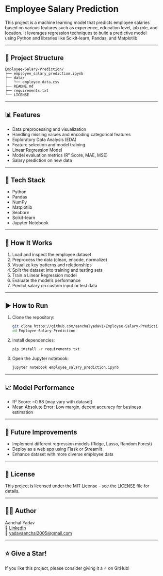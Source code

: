 
# Employee Salary Prediction

This project is a machine learning model that predicts employee salaries based on various features such as experience, education level, job role, and location. It leverages regression techniques to build a predictive model using Python and libraries like Scikit-learn, Pandas, and Matplotlib.

---

## 📁 Project Structure

```
Employee-Salary-Prediction/
├── employee_salary_prediction.ipynb
├── data/
│   └── employee_data.csv
├── README.md
├── requirements.txt
└── LICENSE
```

---

## 📊 Features

- Data preprocessing and visualization  
- Handling missing values and encoding categorical features  
- Exploratory Data Analysis (EDA)  
- Feature selection and model training  
- Linear Regression Model  
- Model evaluation metrics (R² Score, MAE, MSE)  
- Salary prediction on new data  

---

## 🧪 Tech Stack

- Python  
- Pandas  
- NumPy  
- Matplotlib  
- Seaborn  
- Scikit-learn  
- Jupyter Notebook  

---

## 🧠 How It Works

1. Load and inspect the employee dataset  
2. Preprocess the data (clean, encode, normalize)  
3. Visualize key patterns and relationships  
4. Split the dataset into training and testing sets  
5. Train a Linear Regression model  
6. Evaluate the model’s performance  
7. Predict salary on custom input or test data  

---

## ▶️ How to Run

1. Clone the repository:
   ```bash
   git clone https://github.com/aanchalyadav1/Employee-Salary-Prediction.git
   cd Employee-Salary-Prediction
   ```

2. Install dependencies:
   ```bash
   pip install -r requirements.txt
   ```

3. Open the Jupyter notebook:
   ```bash
   jupyter notebook employee_salary_prediction.ipynb
   ```

---

## 📈 Model Performance

- R² Score: ~0.88 (may vary with dataset)  
- Mean Absolute Error: Low margin, decent accuracy for business estimation  

---

## 📌 Future Improvements

- Implement different regression models (Ridge, Lasso, Random Forest)  
- Deploy as a web app using Flask or Streamlit  
- Enhance dataset with more diverse employee data  

---

## 📝 License

This project is licensed under the MIT License - see the [LICENSE](LICENSE) file for details.

---

## 👩‍💻 Author

Aanchal Yadav  
🔗 [LinkedIn](https://www.linkedin.com/)  
📧 yadavaanchal2005@gmail.com  

---

## ⭐️ Give a Star!

If you like this project, please consider giving it a ⭐️ on GitHub!
